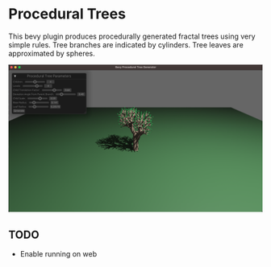 # Procedural Trees 

This bevy plugin produces procedurally generated fractal trees using very simple rules. Tree branches are indicated by cylinders. Tree leaves are approximated by spheres.

![screenshot](screenshot.png)

## TODO
- Enable running on web
